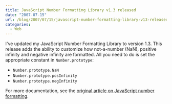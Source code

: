 ```yaml
---
title: JavaScript Number Formatting Library v1.3 released
date: "2007-07-15"
url: /blog/2007/07/15/javascript-number-formatting-library-v13-released/
categories:
  - Web
---
```


I've updated my JavaScript Number Formatting Library to version 1.3. This release adds the ability to customize how not-a-number (NaN), positive infinity and negative infinity are formatted. All you need to do is set the appropriate constant in `Number.prototype`:

*   `Number.prototype.NaN`
*   `Number.prototype.posInfinity`
*   `Number.prototype.negInfinity`

For more documentation, see the [original article on JavaScript number formatting][1].

 [1]: http://www.xaprb.com/blog/2006/01/05/javascript-number-formatting/

